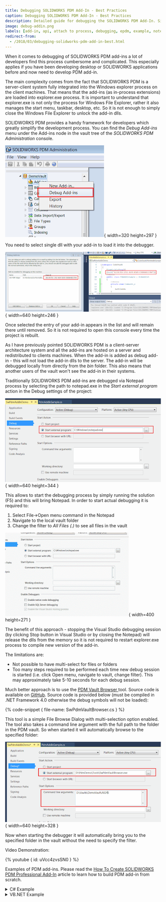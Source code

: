 ```yaml
---
title: Debugging SOLIDWORKS PDM Add-In - Best Practices
caption: Debugging SOLIDWORKS PDM Add-In - Best Practices
description: Detailed guide for debugging the SOLIDWORKS PDM Add-In. Simplified debugging using the Vault Browser tool
image: debug-addin.png
labels: [add-in, api, attach to process, debugging, epdm, example, notepad, pdm, solidworks pdm, visual studio]
redirect-from:
  - /2018/03/debugging-solidworks-pdm-add-in-best.html
---
```

When it comes to debugging of SOLIDWORKS PDM add-ins a lot of developers find this process cumbersome and complicated. This especially applies if you have been developing desktop or SOLIDWORKS applications before and now need to develop PDM add-in.

The main complexity comes from the fact that SOLIDWORKS PDM is a server-client system fully integrated into the Windows explorer process on the client machines. That means that the add-ins (as in-process extensions) are loaded into explorer.exe process. It is important to understand that explorer.exe is not only the process for Windows File Explorer, rather it also manages the start menu, taskbar, desktop, etc. So it is not enough to simply close the Windows File Explorer to unlock the add-in dlls.

SOLIDWORKS PDM provides a handy framework for developers which greatly simplify the development process. You can find the *Debug Add-ins* menu under the Add-ins node in the vault tree of the *SOLIDWORKS PDM Administration* console.

![Debug add-in command in the Administration Panel](debug-addin.png){ width=320 height=297 }

You need to select single dll with your add-in to load it into the debugger.

![GUID of the add-in](debug-addins-register.png){ width=640 height=246 }

Once selected the entry of your add-in appears in the list and will remain there until removed. So it is not required to open this console every time the project is rebuilt.

As I have previously pointed SOLIDWORKS PDM is a client-server architecture system and all the add-ins are hosted on a server and redistributed to clients machines. When the add-in is added as debug add-in - this will not load the add-in dlls to the server. The add-in will be debugged locally from directly from the *bin* folder. This also means that another users of the vault won't see the add-in in their systems.

Traditionally SOLIDWORKS PDM add-ins are debugged via Notepad process by selecting the path to notepad.exe in the *Start external program* action in the Debug settings of the project:

![Start debugging in the external Notepad application](start-ext-prg-notepad.png){ width=640 height=344 }

This allows to start the debugging process by simply running the solution (F5) and this will bring Notepad. In order to start actual debugging it is required to:

1. Select File->Open menu command in the Notepad
1. Navigate to the local vault folder
1. Change the filter to *All Files (*.*)* to see all files in the vault

![Debugging add-in in the Notepad](debug-notepad.gif){ width=400 height=271 }

The benefit of this approach - stopping the Visual Studio debugging session (by clicking Stop button in Visual Studio or by closing the Notepad) will release the dlls from the memory so it is not required to restart explorer.exe process to compile new version of the add-in.  

The limitations are:

* Not possible to have multi-select for files or folders
* Too many steps required to be performed each time new debug session is started (i.e. click Open menu, navigate to vault, change filter). This may approximately take 5-10 seconds for each debug session.

Much better approach is to use the [PDM Vault Browser ](https://github.com/codestackdev/pdm-vault-browser/releases/tag/initial)tool. Source code is available on [GitHub](https://github.com/codestackdev/pdm-vault-browser). Source code is provided below (must be compiled in .NET Framework 4.0 otherwise the debug symbols will not be loaded):

{% code-snippet { file-name: SwPdmVaultBrowser.cs } %}

This tool is a simple File Browse Dialog with multi-selection option enabled. The tool also takes a command line argument with the full path to the folder in the PDM vault. So when started it will automatically browse to the specified folder:

![Debugging the add-in with PDM Vault Browser](debug-with-pdm-vault-browser.png){ width=640 height=328 }

Now when starting the debugger it will automatically bring you to the specified folder in the vault without the need to specify the filter.  

Video Demonstration:

{% youtube { id: uVcc4zvsSN0 } %}

Examples of PDM add-ins. Please read the [How To Create SOLIDWORKS PDM Professional Add-In](http://www.codestack.net/2018/03/how-to-create-solidworks-pdm.html) article to learn how to build PDM add-in from scratch.

<details>
<summary>C# Example</summary>

{% code-snippet { file-name: PdmHelperSampleAddIn.cs } %}

</details>

<details>
<summary>VB.NET Example</summary>

{% code-snippet { file-name: PdmHelperSampleAddIn.vb } %}

</details>
